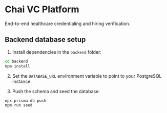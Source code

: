 # Chai VC Platform

End-to-end healthcare credentialing and hiring verification.

## Backend database setup

1. Install dependencies in the `backend` folder:

```bash
cd backend
npm install
```

2. Set the `DATABASE_URL` environment variable to point to your PostgreSQL instance.

3. Push the schema and seed the database:

```bash
npx prisma db push
npm run seed
```
